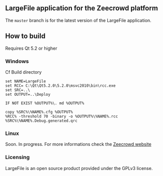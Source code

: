 ## LargeFile application for the Zeecrowd platform

The `master` branch is for the latest version of the LargeFile application.

## How to build
Requires Qt 5.2 or higher

### Windows

Cf Build directory
```
set NAME=LargeFile
set RCC= C:\Qt\Qt5.2.0\5.2.0\msvc2010\bin\rcc.exe
set SRC=..\
set OUTPUT=..\Deploy

IF NOT EXIST %OUTPUT%\. md %OUTPUT%

copy %SRC%\%NAME%.cfg %OUTPUT%
%RCC% -threshold 70 -binary -o %OUTPUT%\%NAME%.rcc %SRC%\%NAME%.Debug.generated.qrc
```

### Linux

Soon. In progress.
For more informations check the [Zeecrowd website](http://www.zeecrowd.com/fr/page/405/zeecrowd-soon-available-on-linux-android-and-osx-are-next)

### Licensing

LargeFile is an open source product provided under the GPLv3 license.